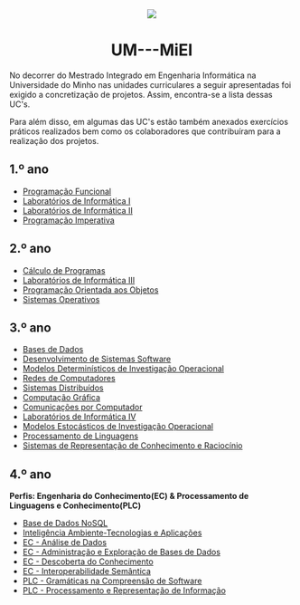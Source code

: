 <div align="center">
	<img src="http://www4.di.uminho.pt/~jmf/IMAGES/um_eeng.gif">
	<h1><strong>UM---MiEI</strong></h1>
</div>

No decorrer do Mestrado Integrado em Engenharia Informática na Universidade do Minho nas unidades curriculares a seguir apresentadas foi exigido a concretização de projetos. Assim, encontra-se a lista dessas UC's.

Para além disso, em algumas das UC's estão também anexados exercícios práticos realizados bem como os colaboradores que contribuíram para a realização dos projetos.

## 1.º ano
  * [Programação Funcional](1ºANO/PF)
  * [Laboratórios de Informática I](1ºANO/LI.I)
  * [Laboratórios de Informática II](1ºANO/LI.II)
  * [Programação Imperativa](1ºANO/PI)

## 2.º ano
  * [Cálculo de Programas](2ºANO/CP)
  * [Laboratórios de Informática III](2ºANO/LI.III)
  * [Programação Orientada aos Objetos](2ºANO/POO)
  * [Sistemas Operativos](2ºANO/SO)

## 3.º ano
  * [Bases de Dados](3ºANO/BD)
  * [Desenvolvimento de Sistemas Software](3ºANO/DSS)
  * [Modelos Determinísticos de Investigação Operacional](3ºANO/MDIO)
  * [Redes de Computadores](3ºANO/RC)
  * [Sistemas Distribuídos](3ºANO/SD)
  * [Computação Gráfica](3ºANO/CG)
  * [Comunicações por Computador](3ºANO/CC)
  * [Laboratórios de Informática IV](3ºANO/LI.IV)
  * [Modelos Estocásticos de Investigação Operacional](3ºANO/MEIO)
  * [Processamento de Linguagens](3ºANO/PL)
  * [Sistemas de Representação de Conhecimento e Raciocínio](3ºANO/SRCR)
  
## 4.º ano
**Perfis: Engenharia do Conhecimento(EC) & Processamento de Linguagens e Conhecimento(PLC)**
  * [Base de Dados NoSQL](4ºANO/BDNSQL)
  * [Inteligência Ambiente-Tecnologias e Aplicações](4ºANO/IATA)
  * [EC - Análise de Dados](4ºANO/EC_AD)
  * [EC - Administração e Exploração de Bases de Dados](4ºANO/EC_AEBD)
  * [EC - Descoberta do Conhecimento](4ºANO/EC_DC)
  * [EC - Interoperabilidade Semântica](4ºANO/EC_IS)
  * [PLC - Gramáticas na Compreensão de Software](4ºANO/PLC_GCS)
  * [PLC - Processamento e Representação de Informação](4ºANO/PLC_PRI)
